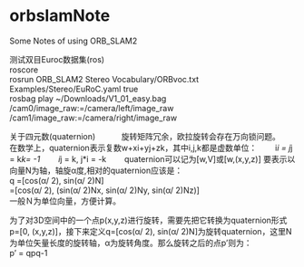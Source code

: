 # orbslamNote
Some Notes of using ORB_SLAM2

测试双目Euroc数据集(ros)  
  roscore  
  rosrun ORB_SLAM2 Stereo Vocabulary/ORBvoc.txt Examples/Stereo/EuRoC.yaml true   
  rosbag play ~/Downloads/V1_01_easy.bag /cam0/image_raw:=/camera/left/image_raw /cam1/image_raw:=/camera/right/image_raw  


关于四元数(quaternion)　　　
旋转矩阵冗余，欧拉旋转会存在万向锁问题。　　
在数学上，quaternion表示复数w+xi+yj+zk，其中i,j,k都是虚数单位：　　
  i*i = j*j = k*k= -1　　
  i*j = k, j*i = -k　　
quaternion可以记为[w,V]或[w,(x,y,z)]
要表示以向量N为轴，轴旋α度,相对的quaternion应该是：  
  q =[cos(α/ 2), sin(α/ 2)N]  
    =[cos(α/ 2), (sin(α/ 2)Nx, sin(α/ 2)Ny, sin(α/ 2)Nz)]  
一般Ｎ为单位向量，方便计算。

为了对3D空间中的一个点p(x,y,z)进行旋转，需要先把它转换为quaternion形式p=[0, (x,y,z)]，接下来定义q=[cos(α/ 2), sin(α/ 2)N]为旋转quaternion，这里N为单位矢量长度的旋转轴，α为旋转角度。那么旋转之后的点p’则为：   
  p’ = qpq-1
